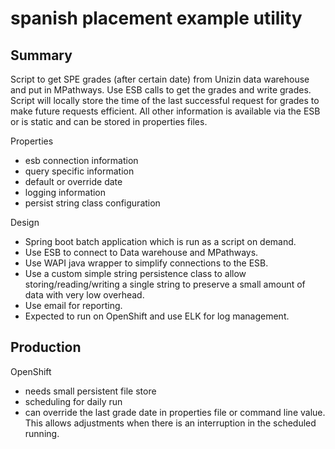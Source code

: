# spanish placement example utility

## Summary

Script to get SPE grades (after certain date) from Unizin data warehouse and 
put in MPathways.  Use ESB calls to get the grades and write grades.  Script
will locally store the time of the last successful request for grades to make
future requests efficient.  All other information is available via the ESB or 
is static and can be stored in properties files.

Properties
- esb connection information
- query specific information
- default or override date
- logging information
- persist string class configuration 

Design
- Spring boot batch application which is run as a script on demand.
- Use ESB to connect to Data warehouse and MPathways.
- Use WAPI java wrapper to simplify connections to the ESB.
- Use a custom simple string persistence class to allow 
storing/reading/writing a single string to preserve a small amount of data
with very low overhead.
- Use email for reporting.
- Expected to run on OpenShift and use ELK for log management.


## Production

OpenShift
- needs small persistent file store
- scheduling for daily run
- can override the last grade date in properties file or command line value. 
This allows adjustments when there is an interruption in the scheduled
running.



